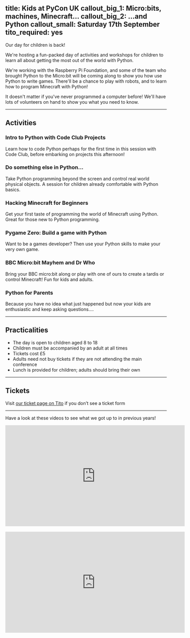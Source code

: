 title: Kids at PyCon UK
callout_big_1: Micro:bits, machines, Minecraft...
callout_big_2: ...and Python
callout_small: Saturday 17th September
tito_required: yes
---

Our day for children is back!

We're hosting a fun-packed day of activities and workshops for children to
learn all about getting the most out of the world with Python.

We're working with the Raspberry Pi Foundation, and some of the team who
brought Python to the Micro:bit will be coming along to show you how use Python
to write games.  There'll be a chance to play with robots, and to learn how to
program Minecraft with Python!

It doesn't matter if you've never programmed a computer before!  We'll have
lots of volunteers on hand to show you what you need to know.

***

## Activities

### Intro to Python with Code Club Projects

Learn how to code Python perhaps for the first time in this session with Code
Club, before embarking on projects this afternoon!

### Do something else in Python...

Take Python programming beyond the screen and control real world physical
objects. A session for children already comfortable with Python basics.

### Hacking Minecraft for Beginners

Get your first taste of programming the world of Minecraft using Python. Great
for those new to Python programming.

### Pygame Zero: Build a game with Python

Want to be a games developer? Then use your Python skills to make your very own
game.

### BBC Micro:bit Mayhem and Dr Who

Bring your BBC micro:bit along or play with one of ours to create a tardis or
control Minecraft! Fun for kids and adults.

### Python for Parents

Because you have no idea what just happened but now your kids are enthusiastic
and keep asking questions….

***

## Practicalities

* The day is open to children aged 8 to 18
* Children must be accompanied by an adult at all times
* Tickets cost £5
* Adults need not buy tickets if they are not attending the main conference
* Lunch is provided for children; adults should bring their own

***

## Tickets

<tito-widget event="pyconuk/2016" releases="xi2wxxscn3k">Visit [our ticket page on Tito](https://ti.to/pyconuk/2016/with/xi2wxxscn3k) if you don’t see a ticket form</tito-widget>

***

Have a look at these videos to see what we got up to in previous years!

<div><iframe width="560" height="315" src="https://www.youtube-nocookie.com/embed/u4IMlpmjbYg?rel=0" frameborder="0" allowfullscreen></iframe></div>
<br/>
<div><iframe width="560" height="315" src="https://www.youtube-nocookie.com/embed/yerWCR3mppk?rel=0" frameborder="0" allowfullscreen></iframe></div>
